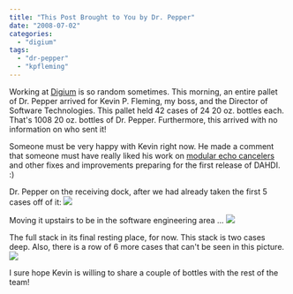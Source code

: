 ```yaml
---
title: "This Post Brought to You by Dr. Pepper"
date: "2008-07-02"
categories: 
  - "digium"
tags: 
  - "dr-pepper"
  - "kpfleming"
---
```


Working at [Digium](http://www.digium.com) is so random sometimes. This morning, an entire pallet of Dr. Pepper arrived for Kevin P. Fleming, my boss, and the Director of Software Technologies. This pallet held 42 cases of 24 20 oz. bottles each. That's 1008 20 oz. bottles of Dr. Pepper. Furthermore, this arrived with no information on who sent it!

Someone must be very happy with Kevin right now. He made a comment that someone must have really liked his work on [modular echo cancelers](http://lists.digium.com/pipermail/dahdi-commits/2008-June/000049.html) and other fixes and improvements preparing for the first release of DAHDI. :)

Dr. Pepper on the receiving dock, after we had already taken the first 5 cases off of it: ![](images/drpepper2.jpg)

Moving it upstairs to be in the software engineering area ... ![](images/drpepper1.jpg)

The full stack in its final resting place, for now. This stack is two cases deep. Also, there is a row of 6 more cases that can't be seen in this picture. ![](images/drpepper3.jpg)

I sure hope Kevin is willing to share a couple of bottles with the rest of the team!
